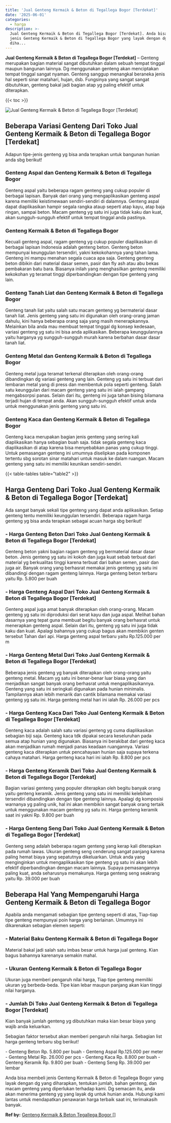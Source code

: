 ```yaml
---
title: 'Jual Genteng Kermaik & Beton di Tegallega Bogor [Terdekat]'
date: '2025-06-01'
categories:
  - harga
description: >-
  Jual Genteng Kermaik & Beton di Tegallega Bogor [Terdekat]. Anda bisa membeli
  jenis Genteng Kermaik & Beton di Tegallega Bogor yang layak dengan dg yang
  diha...
---
```


**Jual Genteng Kermaik & Beton di Tegallega Bogor \[Terdekat\]** – Genteng merupakan bagian material sangat dibutuhkan dalam sebuah tempat tinggal maupun bangunan lainnya. Dg menggunakan genteng akan menciptakan tempat tinggal sangat nyaman. Genteng sanggup menangkal beraneka jenis hal seperti sinar matahari, hujan, dsb. Fungsinya yang sangat sangat dibutuhkan, genteng bakal jadi bagian atap yg paling efektif untuk diterapkan.

{{< toc >}}

![Jual Genteng Kermaik & Beton di Tegallega Bogor [Terdekat]](/images/genteng-minimalis-murah14.png)

## Beberapa Variasi Genteng Dari Toko Jual Genteng Kermaik & Beton di Tegallega Bogor \[Terdekat\]

Adapun tipe-jenis genteng yg bisa anda terapkan untuk bangunan hunian anda sbg berikut!

### Genteng Aspal dan Genteng Kermaik & Beton di Tegallega Bogor

Genteng aspal yaitu beberapa ragam genteng yang cukup populer di berbagai lapisan. Banyak dari orang yang mengaplikasikan genteng aspal karena memiliki keistimewaan sendiri-sendiri di dalamnya. Genteng aspal dapat diaplikasikan hampir segala rangka ataup seperti atap kayu, atap baja ringan, sampai beton. Macam genteng yg satu ini juga tidak kaku dan kuat, akan sungguh-sungguh efektif untuk tempat tinggal anda pastinya.

### Genteng Kermaik & Beton di Tegallega Bogor

Kecuali genteng aspal, ragam genteng yg cukup populer diaplikasikan di berbagai lapisan Indonesia adalah genteng beton. Genteng beton mempunyai keunggulan tersendiri, yakni kekokohannya yang tahan lama. Genteng ini mampu menahan segala cuaca apa saja. Genteng genteng beton dibikin dari material dasar semen, pasir dan fly ash atau abu bekas pembakaran batu bara. Biasanya inilah yang menghasilkan genteng memiliki kekokohan yg teramat tinggi diperbandingkan dengan tipe genteng yang lain.

### Genteng Tanah Liat dan Genteng Kermaik & Beton di Tegallega Bogor

Genteng tanah liat yaitu salah satu macam genteng yg bermaterial dasar tanah liat. Jenis genteng yang satu ini digunakan oleh orang-orang jaman dahulu, kini hanya beberapa orang saja yang masih menerapkannya. Melainkan bila anda mau membuat tempat tinggal dg konsep kedesaan, variasi genteng yg satu ini bisa anda aplikasikan. Beberapa keunggulannya yaitu harganya yg sungguh-sungguh murah karena berbahan dasar dasar tanah liat.

### Genteng Metal dan Genteng Kermaik & Beton di Tegallega Bogor

Genteng metal juga teramat terkenal diterapkan oleh orang-orang dibandingkan dg variasi genteng yang lain. Genteng yg satu ini terbuat dari lembaran metal yang di press dan membentuk pola seperti genteng. Salah satu keunggulan dari macam genteng yang satu ini ialah gampang mengabsorpsi panas. Selain dari itu, genteng ini juga tahan bising bilamana terjadi hujan di tempat anda. Akan sungguh-sungguh efektif untuk anda untuk menggunakan jenis genteng yang satu ini.

### Genteng Kaca dan Genteng Kermaik & Beton di Tegallega Bogor

Genteng kaca merupakan bagian jenis genteng yang sering kali diaplikasikan hanya sebagian buah saja. tidak segala genteng kaca diaplikasikan di atap karena bisa menyebabkan panas yang cukup tinggi. Untuk pemasangan genteng ini umumnya diselipkan pada komponen tertentu sbg sorotan sinar matahari untuk masuk ke dalam ruangan. Macam genteng yang satu ini memiliki keunikan sendiri-sendiri.

{{< table-tables table="table2" >}}

## Harga Genteng Dari Toko Jual Genteng Kermaik & Beton di Tegallega Bogor \[Terdekat\]

Ada sangat banyak sekali tipe genteng yang dapat anda aplikasikan. Setiap genteng tentu memiliki keunggulan tersendiri. Beberapa ragam harga genteng yg bisa anda terapkan sebagai acuan harga sbg berikut!

### \- Harga Genteng Beton Dari Toko Jual Genteng Kermaik & Beton di Tegallega Bogor \[Terdekat\]

Genteng beton yakni bagian ragam genteng yg bermaterial dasar dasar beton. Jenis genteng yg satu ini kokoh dan juga kuat sebab terbuat dari material yg berkualitas tinggi karena terbuat dari bahan semen, pasir dan juga air. Banyak orang yang berhasrat memakai jenis genteng yg satu ini dibandingi dengan ragam genteng lainnya. Harga genteng beton terbaru yaitu Rp. 5.800 per buah

### \- Harga Genteng Aspal Dari Toko Jual Genteng Kermaik & Beton di Tegallega Bogor \[Terdekat\]

Genteng aspal juga amat banyak diterapkan oleh orang-orang. Macam genteng yg satu ini diproduksi dari serat kayu dan juga aspal. Melihat bahan dasarnya yang tepat guna membuat begitu banyak orang berhasrat untuk menerapkan genteng aspal. Selain dari itu, genteng yg satu ini juga tidak kaku dan kuat. Apalagi bahannya yang cukup bagus akan membikin genten tersebut Tahan dari api. Harga genteng aspal terbaru yaitu Rp.125.000 per m

### \- Harga Genteng Metal Dari Toko Jual Genteng Kermaik & Beton di Tegallega Bogor \[Terdekat\]

Beberapa jenis genteng yg banyak diterapkan oleh orang-orang yaitu genteng metal. Macam yg satu ini benar-benar luar biasa yang dan menjadikan sangat banyak orang berhasrat untuk mengaplikasikannya. Genteng yang satu ini seringkali digunakan pada hunian minimalis. Tampilannya akan lebih menarik dan cantik bilamana memakai variasi genteng yg satu ini. Harga genteng metal hari ini ialah Rp. 26.000 per pcs

### \- Harga Genteng Kaca Dari Toko Jual Genteng Kermaik & Beton di Tegallega Bogor \[Terdekat\]

Genteng kaca adalah salah satu variasi genteng yg cuma diaplikasikan sebagian biji saja. Genteng kaca tdk dipakai secara keseluruhan pada semua atap hunian yang digunakan. Biasanya ini berakibat dari genteg kaca akan menjadikan rumah menjadi panas keadaan ruangannya. Variasi genteng kaca diterapkan untuk pencahayaan hunian saja supaya terkena cahaya matahari. Harga genteng kaca hari ini ialah Rp. 8.800 per pcs

### \- Harga Genteng Keramik Dari Toko Jual Genteng Kermaik & Beton di Tegallega Bogor \[Terdekat\]

Bagian variasi genteng yang populer diterapkan oleh begitu banyak orang yaitu genteng keramik. Jenis genteng yang satu ini memiliki kelebihan tersendiri dibandingkan dengan tipe genteng lainnya. Apalagi dg komposisi warnanya yg paling unik, hal ini akan membikin sangat banyak orang tertaik untuk menggunakan macam genteng yg satu ini. Harga genteng keramik saat ini yakni Rp. 9.800 per buah

### \- Harga Genteng Seng Dari Toko Jual Genteng Kermaik & Beton di Tegallega Bogor \[Terdekat\]

Genteng seng adalah beberapa ragam genteng yang kerap kali diterapkan pada rumah lawas. Ukuran genteng seng cenderung sangat panjang karena paling hemat biaya yang sepatutnya dikeluarkan. Untuk anda yang menginginkan untuk mengaplikasikan tipe genteng yg satu ini akan lebih efektif diperbandingkan dengan macam lainnya. Supaya pemasangannya paling kuat, anda seharusnya memakunya. Harga genteng seng seakrang yaitu Rp. 39.000 per buah

## Beberapa Hal Yang Mempengaruhi Harga Genteng Kermaik & Beton di Tegallega Bogor

Apabila anda mengamati sebagian tipe genteng seperti di atas, Tiap-tiap tipe genteng mempunyai poin harga yang berlainan. Umumnya ini dikarenakan sebagian elemen seperti:

### \- Material Baku Genteng Kermaik & Beton di Tegallega Bogor

Material bakal jadi salah satu imbas besar untuk harga jual genteng. Kian bagus bahannya karenanya semakin mahal.

### \- Ukuran Genteng Kermaik & Beton di Tegallega Bogor

Ukuran juga memberi pengaruh nilai harga, Tiap tipe genteng memiliki ukuran yg berbeda-beda. Tipe kian lebar maupun panjang akan kian tinggi nilai harganya.

### \- Jumlah Di Toko Jual Genteng Kermaik & Beton di Tegallega Bogor \[Terdekat\]

Kian banyak jumlah genteng yg dibutuhkan maka kian besar biaya yang wajib anda keluarkan.

Sebagian faktor tersebut akan memberi pengaruh nilai harga. Sebagian list harga genteng terbaru sbg berikut!

\- Genteng Beton Rp. 5.800 per buah - Genteng Aspal Rp.125.000 per meter - Genteng Metal Rp. 26.000 per pcs - Genteng Kaca Rp. 8.800 per buah - Genteng Keramik Rp. 9.800 per buah - Genteng Seng Rp. 39.000 per lembar

Anda bisa membeli jenis Genteng Kermaik & Beton di Tegallega Bogor yang layak dengan dg yang diharapkan, tentukan jumlah, bahan genteng, dan macam genteng yang diperlukan terhadap kami. Dg semacam itu, anda akan menerima genteng yg yang layak dg untuk hunian anda. Hubungi kami lantas untuk mendapatkan penawaran harga terbaik saat ini, terimakasih banyak.

**Ref by:**  [Genteng Kermaik & Beton  Tegallega Bogor []](https://id.wikipedia.org/wiki/Genteng)
